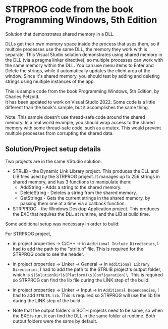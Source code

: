 # STRPROG code from the book Programming Windows, 5th Edition

Solution that demonstrates shared memory in a DLL.

DLLs get their own memory space inside the process that uses them, so if multiple processes use the same DLL, the memory they work with is separate. This Visual Studio solution demonstrates using shared memory in the DLL (via a pragma linker directive), so multiple processes can work with the same memory within the DLL. You can use menu items to Enter and Delete the strings, while it automatically updates the client area of the window. Since it's shared memory, you should test by adding and deleting strings using multiple instances of the app.

This is sample code from the book Programming Windows, 5th Edition, by Charles Petzold.  
It has been updated to work on Visual Studio 2022. Some code is a little different than the book's sample, but it accomplishes the same thing.

Note: This sample doesn't use thread-safe code around the shared memory. In a real world example, you should wrap access to the shared memory with some thread-safe code, such as a mutex. This would prevent multiple processes from corrupting the shared data.

## Solution/Project setup details

Two projects are in the same VStudio solution:
* STRLIB - the Dynamic Link Library project. This produces the DLL and LIB files used by the STRPROG project. It manages up to 256 strings in shared memory, and has 3 functions to manipulate them:
    * AddString - Adds a string to the shared memory.
    * DeleteString - Deletes a string from the shared memory.
    * GetStrings - Gets the current strings in the shared memory, by passing them one at a time via a callback function.
* STRPPROG - the Windows Desktop Application project. This produces the EXE that requires the DLL at runtime, and the LIB at build time.

Some additional setup was necessary in order to build:

For STRPROG project,
* in project properties -> C/C++ -> in `Additional Include Directories`, I had to add the path to the "strlib.h" file. This is required for the STRPROG code to see the header.
* in project properties -> Linker -> General -> in `Additional Library Directories`, I had to add the path to the STRLIB project's output folder, which is `$(SolutionDir)$(Platform)\$(Configuration)\`. This is required so STRPROG can find the lib file during the LINK step of the build.
* in project properties -> Linker -> Input -> in `Additional Dependencies`, I had to add `STRLIB.lib`. This is required so STRPROG will use the lib file during the LINK step of the build.

* Note that the output folders in BOTH projects need to be same, so when the EXE is run, it can find the DLL in the same folder at runtime. Both output folders were the same by default.
